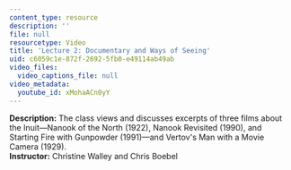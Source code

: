 ```yaml
---
content_type: resource
description: ''
file: null
resourcetype: Video
title: 'Lecture 2: Documentary and Ways of Seeing'
uid: c6059c1e-872f-2692-5fb0-e49114ab49ab
video_files:
  video_captions_file: null
video_metadata:
  youtube_id: xMohaACn0yY
---
```


**Description:** The class views and discusses excerpts of three films about the Inuit—Nanook of the North (1922), Nanook Revisited (1990), and Starting Fire with Gunpowder (1991)—and Vertov's Man with a Movie Camera (1929).  
**Instructor:** Christine Walley and Chris Boebel